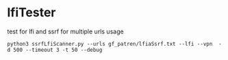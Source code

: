 # lfiTester
test for lfi and ssrf for multiple urls
usage
```
python3 ssrfLfiScanner.py --urls gf_patren/lfiaSsrf.txt --lfi --vpn  -d 500 --timeout 3 -t 50 --debug
```
